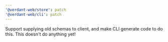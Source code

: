 ```yaml
---
'@verdant-web/store': patch
'@verdant-web/cli': patch
---
```


Support supplying old schemas to client, and make CLI generate code to do this. This doesn't do anything yet!
